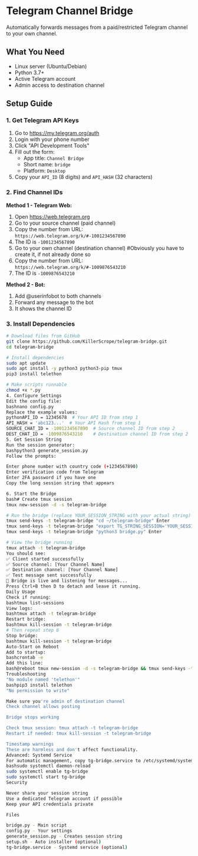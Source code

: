 # Telegram Channel Bridge

Automatically forwards messages from a paid/restricted Telegram channel to your own channel.

## What You Need

- Linux server (Ubuntu/Debian)
- Python 3.7+
- Active Telegram account
- Admin access to destination channel

## Setup Guide

### 1. Get Telegram API Keys

1. Go to https://my.telegram.org/auth
2. Login with your phone number
3. Click "API Development Tools" 
4. Fill out the form:
   - App title: `Channel Bridge`
   - Short name: `bridge`
   - Platform: `Desktop`
5. Copy your `API_ID` (8 digits) and `API_HASH` (32 characters)

### 2. Find Channel IDs

**Method 1 - Telegram Web:**
1. Open https://web.telegram.org
2. Go to your source channel (paid channel)
3. Copy the number from URL: `https://web.telegram.org/k/#-1001234567890`
4. The ID is `-1001234567890`
5. Go to your own channel (destination channel)  #Obviously you have to create it, if not already done so
6. Copy the number from URL: `https://web.telegram.org/k/#-1009876543210`
7. The ID is `-1009876543210`

**Method 2 - Bot:**
1. Add @userinfobot to both channels
2. Forward any message to the bot
3. It shows the channel ID

### 3. Install Dependencies

```bash
# Download files from GitHub
git clone https://github.com/KillerScrope/telegram-bridge.git
cd telegram-bridge

# Install dependencies
sudo apt update
sudo apt install -y python3 python3-pip tmux
pip3 install telethon

# Make scripts runnable
chmod +x *.py
4. Configure Settings
Edit the config file:
bashnano config.py
Replace the example values:
pythonAPI_ID = 12345678  # Your API ID from step 1
API_HASH = 'abc123...'  # Your API Hash from step 1
SOURCE_CHAT_ID = -1001234567890  # Source channel ID from step 2
DEST_CHAT_ID = -1009876543210    # Destination channel ID from step 2
5. Get Session String
Run the session generator:
bashpython3 generate_session.py
Follow the prompts:

Enter phone number with country code (+1234567890)
Enter verification code from Telegram
Enter 2FA password if you have one
Copy the long session string that appears

6. Start the Bridge
bash# Create tmux session
tmux new-session -d -s telegram-bridge

# Run the bridge (replace YOUR_SESSION_STRING with your actual string)
tmux send-keys -t telegram-bridge "cd ~/telegram-bridge" Enter
tmux send-keys -t telegram-bridge "export TG_STRING_SESSION='YOUR_SESSION_STRING'" Enter
tmux send-keys -t telegram-bridge "python3 bridge.py" Enter

# View the bridge running
tmux attach -t telegram-bridge
You should see:
✅ Client started successfully
✅ Source channel: [Your Channel Name]
✅ Destination channel: [Your Channel Name]
✅ Test message sent successfully
🚀 Bridge is live and listening for messages...
Press Ctrl+B then D to detach and leave it running.
Daily Usage
Check if running:
bashtmux list-sessions
View logs:
bashtmux attach -t telegram-bridge
Restart bridge:
bashtmux kill-session -t telegram-bridge
# Then repeat step 6
Stop bridge:
bashtmux kill-session -t telegram-bridge
Auto-Start on Reboot
Add to startup:
bashcrontab -e
Add this line:
bash@reboot tmux new-session -d -s telegram-bridge && tmux send-keys -t telegram-bridge "cd ~/telegram-bridge && export TG_STRING_SESSION='YOUR_SESSION_STRING' && python3 bridge.py" Enter
Troubleshooting
"No module named 'telethon'"
bashpip3 install telethon
"No permission to write"

Make sure you're admin of destination channel
Check channel allows posting

Bridge stops working

Check tmux session: tmux attach -t telegram-bridge
Restart if needed: tmux kill-session -t telegram-bridge

Timestamp warnings
These are harmless and don't affect functionality.
Advanced: Systemd Service
For automatic management, copy tg-bridge.service to /etc/systemd/system/, edit the session string, then:
bashsudo systemctl daemon-reload
sudo systemctl enable tg-bridge
sudo systemctl start tg-bridge
Security

Never share your session string
Use a dedicated Telegram account if possible
Keep your API credentials private

Files

bridge.py - Main script
config.py - Your settings
generate_session.py - Creates session string
setup.sh - Auto installer (optional)
tg-bridge.service - Systemd service (optional)
